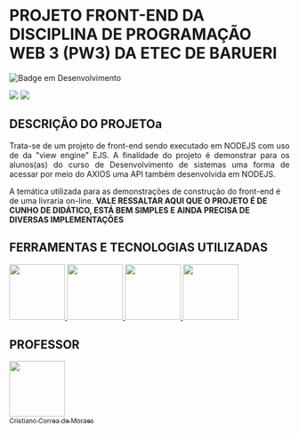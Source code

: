 # PROJETO FRONT-END DA DISCIPLINA DE PROGRAMAÇÃO WEB 3 (PW3) DA ETEC DE BARUERI

![Badge em Desenvolvimento](http://img.shields.io/static/v1?label=STATUS&message=EM%20DESENVOLVIMENTO&color=GREEN&style=for-the-badge)

<img src="https://raw.githubusercontent.com/Alexxmfs/GamesStore_Front_end/https/github.com/Alexxmfs/245tp1/homeScreen.PNG" />

<img src="https://raw.githubusercontent.com/Alexxmfs/GamesStore_Front_end/https/github.com/Alexxmfs/245tp1/categoriasImage.PNG" />


## DESCRIÇÃO DO PROJETOa
<p align="justify">
Trata-se de um projeto de front-end sendo executado em NODEJS com uso de da "view engine" EJS. A finalidade do projeto é demonstrar para os alunos(as) do curso de Desenvolvimento de sistemas uma forma de acessar por meio do AXIOS uma API também desenvolvida em NODEJS.

A temática utilizada para as demonstrações de construção do front-end é de uma livraria on-line. <strong>VALE RESSALTAR AQUI QUE O PROJETO É DE CUNHO DE DIDÁTICO, ESTÁ BEM SIMPLES E AINDA PRECISA DE DIVERSAS IMPLEMENTAÇÕES</strong> 
</p>

## FERRAMENTAS E TECNOLOGIAS UTILIZADAS

<a href="#">
<img src="https://cdn.jsdelivr.net/gh/devicons/devicon/icons/vscode/vscode-original.svg" width=100 />        
</a>
<a href="#"> 
<img src="https://cdn.jsdelivr.net/gh/devicons/devicon/icons/nodejs/nodejs-original-wordmark.svg" width=100 />
</a>
<a href="#">
<img src="https://cdn.jsdelivr.net/gh/devicons/devicon/icons/npm/npm-original-wordmark.svg" width=100 />
</a>
<a href="#">
<img src="https://cdn.jsdelivr.net/gh/devicons/devicon/icons/javascript/javascript-original.svg" width=100 />
</a>

## PROFESSOR

[<img src="https://avatars.githubusercontent.com/u/66446324?v=4" width=100><br><sub>Cristiano Correa de Moraes</sub>](https://github.com/cristianocorrea3)
